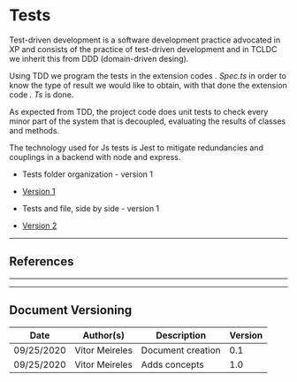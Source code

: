 # Tests

Test-driven development is a software development practice advocated in XP and consists of the practice of test-driven development and in TCLDC we inherit this from DDD (domain-driven desing).

Using TDD we program the tests in the extension codes _. Spec.ts_ in order to know the type of result we would like to obtain, with that done the extension code _. Ts_ is done.

As expected from TDD, the project code does unit tests to check every minor part of the system that is decoupled, evaluating the results of classes and methods.

The technology used for Js tests is Jest to mitigate redundancies and couplings in a backend with node and express.


- Tests folder organization - version 1
- [Version 1](./images/tests_folder.png)

- Tests and file, side by side - version 1
- [Version 2](./images/test_bide_by_side.png)

---
## References
---

---

## Document Versioning

| Date | Author(s) | Description | Version |
|------|-------|-----------|--------|
| 09/25/2020 | Vitor Meireles | Document creation | 0.1 |
| 09/25/2020 | Vitor Meireles | Adds concepts  | 1.0 |